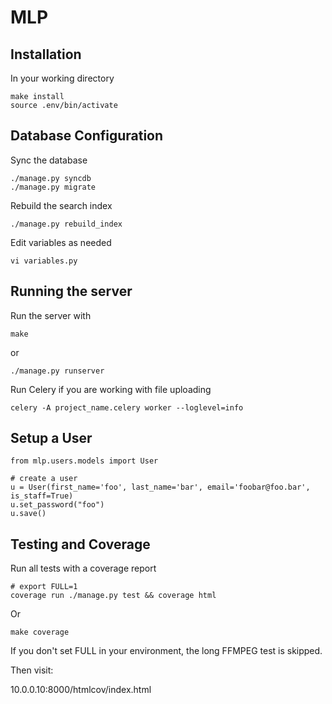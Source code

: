 # MLP

## Installation

In your working directory

    make install
    source .env/bin/activate

## Database Configuration

Sync the database

    ./manage.py syncdb
    ./manage.py migrate

Rebuild the search index

    ./manage.py rebuild_index

Edit variables as needed

    vi variables.py

## Running the server

Run the server with

    make

or

    ./manage.py runserver

Run Celery if you are working with file uploading

    celery -A project_name.celery worker --loglevel=info

## Setup a User

    from mlp.users.models import User

    # create a user
    u = User(first_name='foo', last_name='bar', email='foobar@foo.bar', is_staff=True)
    u.set_password("foo")
    u.save()

## Testing and Coverage

Run all tests with a coverage report

    # export FULL=1
    coverage run ./manage.py test && coverage html

Or

    make coverage

If you don't set FULL in your environment, the long FFMPEG test is skipped.

Then visit:

10.0.0.10:8000/htmlcov/index.html
